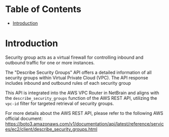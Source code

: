 # Table of Contents
- [Introduction](#introduction)


# Introduction <a name="introduction"></a>
Security group acts as a virtual firewall for controlling inbound and outbound traffic for one or more instances.



The "Describe Security Groups" API offers a detailed information of all security groups within Virtual Private Cloud (VPC). The API response includes inbound and outbound rules of each security group

This API is integrated into the AWS VPC Router in NetBrain and aligns with the `describe_security_groups` function of the AWS REST API, utilizing the `vpc-id` filter for targeted retrieval of security groups.



For more details about the AWS REST API, please refer to the following AWS official document: https://boto3.amazonaws.com/v1/documentation/api/latest/reference/services/ec2/client/describe_security_groups.html